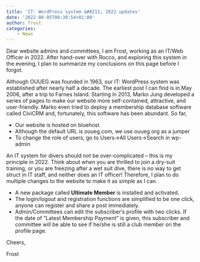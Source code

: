 ```yaml
---
title: 'IT: WordPress system &#8211; 2022 updates'
date: '2022-08-05T00:30:54+01:00'
author: frost
categories:
    - News
---
```


Dear website admins and committees, I am Frost, working as an IT/Web Officer in 2022. After hand-over with Rocco, and exploring this system in the evening, I plan to summarize my conclusions on this page before I forgot.

Although OUUEG was founded in 1963, our IT: WordPress system was established after nearly half a decade. The earliest post I can find is in May 2006, after a trip to Farnes Island. Starting in 2013, Marko Jung developed a series of pages to make our website more self-contained, attractive, and user-friendly. <meta charset="utf-8"></meta>Marko even tried to deploy a membership database software called CiviCRM and, fortunately, this software has been abundant. So far,

- Our website is hosted on bluehost
- Although the default URL is ouueg.com, we use ouueg.org as a jumper
- To change the role of users, go to Users-&gt;All Users-&gt;Search in wp-admin

An IT system for divers should not be over-complicated – this is my principle in 2022. Think about when you are thrilled to join a dry-suit training, or you are freezing after a wet suit dive, there is no way to get struct in IT staff, and neither does an IT officer! Therefore, I plan to do multiple changes to the website to make it as simple as I can.

- A new package called **Ultimate Member** is installed and activated.
- The login/logout and registration functions are simplified to be one click, anyone can register and share a post immediately.
- Admin/Committees can edit the subscriber’s profile with two clicks. If the date of “Latest Membership Payment” is given, this subscriber and committee will be able to see if he/she is still a club member on the profile page.

Cheers,

Frost
